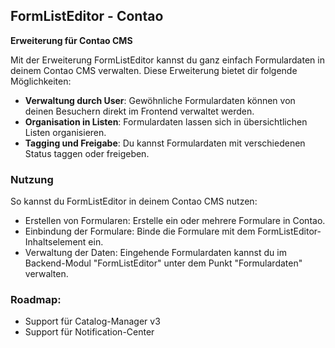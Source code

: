 ## FormListEditor - Contao

**Erweiterung für Contao CMS**

Mit der Erweiterung FormListEditor kannst du ganz einfach Formulardaten in deinem Contao CMS verwalten. Diese Erweiterung bietet dir folgende Möglichkeiten:

- **Verwaltung durch User**: Gewöhnliche Formulardaten können von deinen Besuchern direkt im Frontend verwaltet werden.
- **Organisation in Listen**: Formulardaten lassen sich in übersichtlichen Listen organisieren.
- **Tagging und Freigabe**: Du kannst Formulardaten mit verschiedenen Status taggen oder freigeben.

### Nutzung

So kannst du FormListEditor in deinem Contao CMS nutzen:

- Erstellen von Formularen: Erstelle ein oder mehrere Formulare in Contao.
- Einbindung der Formulare: Binde die Formulare mit dem FormListEditor-Inhaltselement ein.
- Verwaltung der Daten: Eingehende Formulardaten kannst du im Backend-Modul "FormListEditor" unter dem Punkt "Formulardaten" verwalten.

### Roadmap:

- Support für Catalog-Manager v3 
- Support für Notification-Center